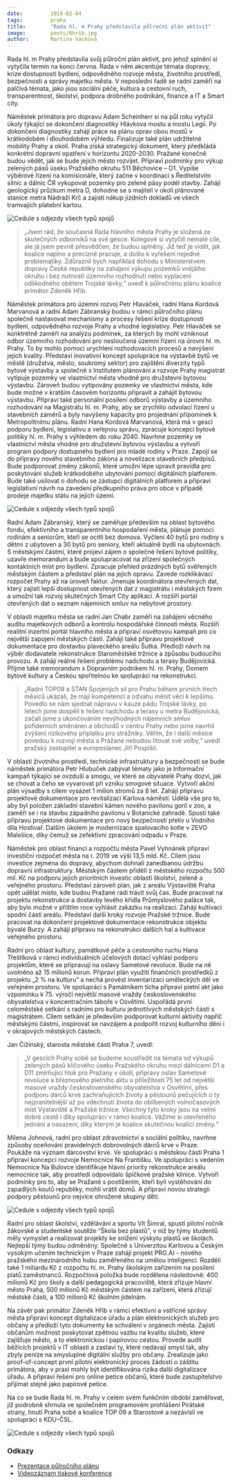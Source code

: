 ```yaml
---
date:         2019-02-04
tags:         praha
title:        "Rada hl. m Prahy představila půlroční plán aktivit"
image: 	      posts/6hrib.jpg
author:       Martina Vacková
---
```


Rada hl. m Prahy představila svůj půlroční plán aktivit, pro jehož splnění si vytyčila termín na konci června. Rada v něm akcentuje témata dopravy, krize dostupnosti bydlení, odpovědného rozvoje města, životního prostředí, bezpečnosti a správy majetku města. V neposlední řadě se radní zaměří na palčivá témata, jako jsou sociální péče, kultura a cestovní ruch, transparentnost, školství, podpora drobného podnikání, finance a IT a Smart city.

Náměstek primátora pro dopravu Adam Scheinherr si na půl roku vytyčil úkoly týkající se dokončení diagnostiky Hlávkova mostu a mostu Legií. Po dokončení diagnostiky zahájí práce na plánu oprav obou mostů v krátkodobém i dlouhodobém výhledu. Finalizuje také plán udržitelné mobility Prahy a okolí. Praha získá strategický dokument, který předkládá konkrétní dopravní opatření v horizontu 2020-2030. Pražané konečně budou vědět, jak se bude jejich město rozvíjet. Připraví podmínky pro výkup zelených pásů úseku Pražského okruhu 511 Běchovice – D1. Vypíše výběrové řízení na komisionáře, který začne v koordinaci s Ředitelstvím silnic a dálnic ČR vykupovat pozemky pro zelené pásy podél stavby. Zahájí geologický průzkum metra D, dohodne se s majiteli v okolí plánované stanice metra Nádraží Krč a zajistí nákup jízdních dokladů ve všech tramvajích platební kartou.

![Cedule s odjezdy všech typů spojů](/assets/img/posts/ppp-hrib.jpg "Cíle půlročního plánu primátora Zdeňka Hřiba")

> „Jsem rád, že současná Rada hlavního města Prahy je složená ze skutečných odborníků na své gesce. Kolegové si vytyčili nemalé cíle, ale já jsem pevně přesvědčen, že budou splněny. Již teď je vidět, jak koalice naplno a precizně pracuje, a došlo k vyřešení nejedné problematiky. Zdůraznil bych například dohodu s Ministerstvem dopravy České republiky na zahájení výkupu pozemků vnějšího okruhu i bez nutnosti územního rozhodnutí nebo vyplacení odškodného obětem Trojské lávky,“ uvedl k půlročnímu plánu koalice primátor Zdeněk Hřib.

Náměstek primátora pro územní rozvoj Petr Hlaváček, radní Hana Kordová Marvanová a radní Adam Zábranský budou v rámci půlročního plánu společně nastavovat mechanismy a procesy řešení krize dostupnosti bydlení, odpovědného rozvoje Prahy a vhodné legislativy. Petr Hlaváček se konktrétně zaměří na analýzu podmínek, za kterých by mohl vzniknout odbor územního rozhodování pro nesloučená územní řízení na úrovni hl. m. Prahy. To by mohlo pomoci urychlení rozhodovacích procesů a navýšení jejich kvality. Představí inovativní koncept spolupráce na výstavbě bytů ve městě (družstva, město, soukromý sektor) pro zajištění diverzity typů bytové výstavby a společně s Institutem plánování a rozvoje Prahy magistrát vytipuje pozemky ve vlastnictví města vhodné pro družstevní bytovou výstavbu. Zároveň budou vytipovány pozemky ve vlastnictví města, kde bude možné v kratším časovém horizontu připravit a zahájit bytovou výstavbu. Připraví také personální posílení odborů výstavby a územního rozhodování na Magistrátu hl. m. Prahy, aby se zrychlilo odvolací řízení u stavebních záměrů a byly navýšeny kapacity pro projednání připomínek k Metropolitnímu plánu. Radní Hana Kordová Marvanová, která má v gesci podporu bydlení, legislativu a veřejnou správu, zpracuje koncepci bytové politiky hl. m. Prahy s výhledem do roku 2040. Navrhne pozemky ve vlastnictví města vhodné pro družstevní bytovou výstavbu a vytvoří program podpory dostupného bydlení pro mladé rodiny v Praze. Zapojí se do přípravy nového stavebního zákona a novelizace stavebních předpisů. Bude podporovat změny zákonů, které umožní lépe upravit pravidla pro poskytování služeb krátkodobého ubytování pomocí digitálních platforem. Bude také usilovat o dohodu se zástupci digitálních platforem a připraví legislativní návrh na zavedení předkupního práva pro obce v případě prodeje majetku státu na jejich území.

![Cedule s odjezdy všech typů spojů](/assets/img/posts/ppp-zabransky.jpg "Cíle půlročního plánu radního Adama Zábranského")

Radní Adam Zábranský, který se zaměřuje především na oblast bytového fondu, efektivního a transparentního hospodaření města, plánuje pomoci rodinám a seniorům, kteří se ocitli bez domova. Vyčlení 40 bytů pro rodiny s dětmi z ubytoven a 30 bytů pro seniory, kteří aktuálně bydlí na ubytovnách. S městskými částmi, které projeví zájem o společné řešení bytové politiky, uzavře memorandum a bude spolupracovat na zřízení společných kontaktních míst pro bydlení. Zpracuje přehled prázdných bytů svěřených městským částem a představí plán na jejich opravu. Zavede rozklikávací rozpočet Prahy až na úroveň faktur. Jmenuje koordinátora otevřených dat, který zajistí lepší dostupnost otevřených dat z magistrátu i městských firem a umožní tak rozvoj skutečných Smart City aplikací. A rozšíří portál otevřených dat o seznam nájemních smluv na nebytové prostory.

V oblasti majetku města se radní Jan Chabr zaměří na zahájení věcného auditu majetkových odborů a kontrolu hospodářské činnosti města. Rozšíří realitní inzertní portál hlavního města a připraví osvětovou kampaň pro co největší zapojení městských částí. Zahájí také přípravu projektové dokumentace pro dostavbu plaveckého areálu Šutka. Předloží návrh na výběr dodavatele rekonstrukce Staroměstské tržnice a způsobu budoucího provozu. A zahájí reálné řešení problému nadchodu a terasy Budějovická. Přijme také memorandum s Dopravním podnikem hl. m. Prahy, Domem bytové kultury a Českou spořitelnou ke spolupráci na rekonstrukci.

> „Radní TOP09 a STAN Spojených sil pro Prahu během prvních třech měsíců ukázali, že mají kompetenci a odvahu měnit věci k lepšímu. Povedlo se nám sjednat nápravu v kauze pádu Trojské lávky, po letech jsme dospěli k řešení nadchodu a terasy u metra Budějovická, začali jsme s ukončováním nevýhodných nájemních smluv pofiderních směnáren a obchodů v centru Prahy nebo jsme navrhli zvýšení rizikového příplatku pro strážníky. Věřím, že i další měsíce povedou k rozvoji města a Pražané nebudou litovat své volby,“ uvedl pražský zastupitel a europoslanec Jiří Pospíšil.

V oblasti životního prostředí, technické infrastruktury a bezpečnosti se bude náměstek primátora Petr Hlubuček zabývat tématy jako je Informační kampaň týkající se ovzduší a smogu, ve které se obyvatelé Prahy dozví, jak se chovat a čeho se vyvarovat při vzniku smogové situace. Vytvoří akční plán výsadby s cílem vysázet 1 milion stromů za 8 let. Zahájí přípravu projektové dokumentace pro revitalizaci Karlova náměstí. Udělá vše pro to, aby byl položen základní stavební kámen nového pavilonu goril v zoo, a zaměří se i na stavbu západního pavilonu v Botanické zahradě. Spustí také přípravu projektové dokumentace pro nový bezpečností přeliv u Vodního díla Hostivař. Dalším úkolem je modernizace spalovacího kotle v ZEVO Malešice, díky čemuž se zefektivní zpracování odpadu v Praze.

Náměstek pro oblast financí a rozpočtu města Pavel Vyhnánek připraví investiční rozpočet města na r. 2019 ve výši 13,5 mld. Kč. Cílem jsou investice zejména do dopravy, abychom dohnali zanedbanou údržbu dopravní infrastruktury. Městským částem přidělí z městského rozpočtu 500 mil. Kč na podporu jejich prioritních investic oblasti školství, zeleně a veřejného prostoru. Představí zároveň plán, jak z areálu Výstaviště Praha opět udělat místo, kde budou Pražané rádi trávit svůj čas. Bude pracovat na projektu rekonstrukce a dostavby levého křídla Průmyslového paláce tak, aby bylo možné v příštím roce vyhlásit zakázku na realizaci. Zahájí kultivaci spodní části areálu. Představí další kroky rozvoje Pražské tržnice. Bude pracovat na dokončení projektové dokumentace rekonstrukce objektu bývalé Burzy. A zahájí přípravu na rekonstrukci dalších hal a kultivace veřejného prostoru.

Radní pro oblast kultury, památkové péče a cestovního ruchu Hana Třeštíková v rámci individuálních účelových dotací vyhlásí podporu projektům, které se připravují na oslavy Sametové revoluce. Bude na ně uvolněno až 15 milionů korun. Připraví plán využití finančních prostředků z projektu „2 % na kulturu“ a nechá provést inventarizaci uměleckých děl ve veřejném prostoru. Ve spolupráci s Památníkem ticha připraví pietní akt jako vzpomínku k 75. výročí největší masové vraždy československého obyvatelstva v koncentračním táboře v Osvětimi. Uspořádá první celoměstské setkání s radními pro kulturu jednotlivých městských částí s magistrátem. Cílem setkání je především podporovat kulturní aktivity napříč městskými částmi, inspirovat se navzájem a podpořit rozvoj kulturního dění i v okrajových městských částech.

Jan Čižinský, starosta městské části Praha 7, uvedl: 

> „V gescích Prahy sobě se budeme soustředit na témata od výkupů zelených pásů klíčového úseku Pražského okruhu mezi dálnicemi D1 a D11 zmírňující hluk pro Pražany v okolí, přípravy oslav Sametové revoluce a březnového pietního aktu u příležitosti 75 let od největší masové vraždy československého obyvatelstva v Osvětimi, přes podporu dárců krve zachraňujících životy a pěstounů pečujících o ty nejzranitelnější až po vdechnutí života do oblíbených volnočasových míst Výstaviště a Pražské tržnice. Všechny tyto kroky jsou na velmi dobré cestě i díky spolupráci v rámci koalice. Vážíme si otevřeného jednání a nasazení, díky kterým je koalice skutečnou koalicí změny.“

Milena Johnová, radní pro oblast zdravotnictví a sociální politiku, navrhne způsoby oceňování pravidelných dobrovolných dárců krve v Praze. Poukáže na význam dárcovství krve. Ve spolupráci s městskou částí Praha 1 připraví koncepci rozvoje Nemocnice Na Františku. Ve spolupráci s vedením Nemocnice Na Bulovce identifikuje hlavní priority rekonstrukce areálu nemocnice tak, aby prostředí odpovídalo špičkové pražské klinice. Vytvoří podmínky pro to, aby se Pražané s postižením, kteří byli vystěhováni do zapadlých koutů republiky, mohli vrátit domů. A připraví novou strategii podpory pěstounů pro nejvíce ohrožené skupiny dětí.

![Cedule s odjezdy všech typů spojů](/assets/img/posts/ppp-simral.jpg "Cíle půlročního plánu radního Víta Šimrala")

Radní pro oblast školství, vzdělávání a sportu Vít Šimral, spustí pilotní ročník žákovské a studentské soutěže “Škola bez plastů”, v níž by týmy studentů měly vymyslet a realizovat projekty ke snížení výskytu plastů ve školách. Nejlepší týmy budou odměněny. Společně s Univerzitou Karlovou a Českým vysokým učením technickým v Praze zahájí projekt PRG.AI - nového pražského mezinárodního hubu zaměřeného na umělou inteligenci. Rozdělí také 1 miliardu Kč z rozpočtu hl. m. Prahy školským zařízením na posílení platů zaměstnanců. Rozpočtová položka bude rozdělena následovně: 400 milionů Kč pro školy a další pedagogická pracoviště, která zřizuje hlavní město Praha, 500 milionů Kč městským částem na zařízení, která zřizují městské části, a 100 milionů Kč školním jídelnám.

Na závěr pak primátor Zdeněk Hřib v rámci efektivní a vstřícné správy města připraví koncept digitalizace úřadu a plán elektronických služeb pro občany a předloží tyto dokumenty ke schválení v orgánech města. Zajistí občanům možnost poskytovat zpětnou vazbu na kvalitu služeb, které zajišťuje město, a to elektronickou i papírovou cestou. Provede audit běžících projektů v IT oblasti a zastaví ty, které nedávají smysl tak, aby zbyly peníze na smysluplné digitální služby pro občany. Zrealizuje jako proof-of-concept první pilotní elektronický proces žádosti o záštitu primátora, aby v praxi mohly být identifikována rizika další digitalizace úřadu. A připraví řešení pro online petice občanů, které bude zastupitelstvo přijímat stejně jako papírové petice.

Na co se bude Rada hl. m. Prahy v celém svém funkčním období zaměřovat, již podrobně shrnula ve společném programovém prohlášení Pirátské strany, hnutí Praha sobě a koalice TOP 09 a Starostové a nezávislí ve spolupráci s KDU-ČSL.

![Cedule s odjezdy všech typů spojů](/assets/img/posts/ppp-temata.jpg "Ostatní témata koalice")

### Odkazy

* [Prezentace půlročního plánu](https://github.com/pirati-web/praha.pirati.cz/blob/master/assets/pdf/prezentace-pulrocniho-planu.PDF)
* [Videozáznam tiskové konference](https://www.facebook.com/CeskaPiratskaStranaPraha/videos/2269794473254189/)
